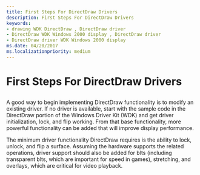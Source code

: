 ```yaml
---
title: First Steps For DirectDraw Drivers
description: First Steps For DirectDraw Drivers
keywords:
- drawing WDK DirectDraw , DirectDraw driver
- DirectDraw WDK Windows 2000 display , DirectDraw driver
- DirectDraw driver WDK Windows 2000 display
ms.date: 04/20/2017
ms.localizationpriority: medium
---
```


# First Steps For DirectDraw Drivers


## <span id="ddk_first_steps_for_directdraw_drivers_gg"></span><span id="DDK_FIRST_STEPS_FOR_DIRECTDRAW_DRIVERS_GG"></span>


A good way to begin implementing DirectDraw functionality is to modify an existing driver. If no driver is available, start with the sample code in the DirectDraw portion of the Windows Driver Kit (WDK) and get driver initialization, lock, and flip working. From that base functionality, more powerful functionality can be added that will improve display performance.

The minimum driver functionality DirectDraw requires is the ability to lock, unlock, and flip a surface. Assuming the hardware supports the related operations, driver support should also be added for blts (including transparent blts, which are important for speed in games), stretching, and overlays, which are critical for video playback.

 

 





